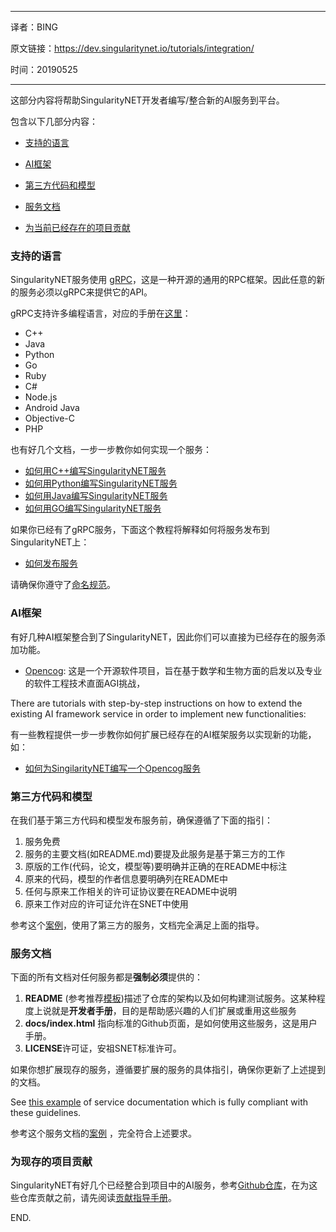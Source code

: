 ----

译者：BING

原文链接：https://dev.singularitynet.io/tutorials/integration/

时间：20190525

----

这部分内容将帮助SingularityNET开发者编写/整合新的AI服务到平台。

包含以下几部分内容：

- [支持的语言](https://dev.singularitynet.io/tutorials/integration/#languages)
- [AI框架](https://dev.singularitynet.io/tutorials/integration/#frameworks)

- [第三方代码和模型](https://dev.singularitynet.io/tutorials/integration/#thirdparty)

- [服务文档](https://dev.singularitynet.io/tutorials/integration/#docs)

- [为当前已经存在的项目贡献 ](https://dev.singularitynet.io/tutorials/integration/#contributing)

### 支持的语言

SingularityNET服务使用 [gRPC](https://grpc.io/)，这是一种开源的通用的RPC框架。因此任意的新的服务必须以gRPC来提供它的API。

gRPC支持许多编程语言，对应的手册在[这里](https://grpc.io/docs/)：

- C++
- Java
- Python
- Go
- Ruby
- C#
- Node.js
- Android Java
- Objective-C
- PHP

也有好几个文档，一步一步教你如何实现一个服务：

- [如何用C++编写SingularityNET服务](https://dev.singularitynet.io/tutorials/cpp)
- [如何用Python编写SingularityNET服务](https://dev.singularitynet.io/tutorials/python)
- [如何用Java编写SingularityNET服务](https://dev.singularitynet.io/tutorials/java)
- [如何用GO编写SingularityNET服务](https://dev.singularitynet.io/tutorials/go)

如果你已经有了gRPC服务，下面这个教程将解释如何将服务发布到SingularityNET上：

- [如何发布服务](https://dev.singularitynet.io/tutorials/publish)

请确保你遵守了[命名规范](https://github.com/nrqzdhlsc/SingularityNET-tutorials/blob/master/5-命名标准.md)。

### AI框架

有好几种AI框架整合到了SingularityNET，因此你们可以直接为已经存在的服务添加功能。

- [Opencog](https://opencog.org/): 这是一个开源软件项目，旨在基于数学和生物方面的启发以及专业的软件工程技术直面AGI挑战，

There are tutorials with step-by-step instructions on how to extend the existing AI framework service in order to implement new functionalities:

有一些教程提供一步一步教你如何扩展已经存在的AI框架服务以实现新的功能，如：

- [如何为SingilarityNET编写一个Opencog服务](https://dev.singularitynet.io/tutorials/opencog)

### 第三方代码和模型

在我们基于第三方代码和模型发布服务前，确保遵循了下面的指引：

1. 服务免费
2. 服务的主要文档(如README.md)要提及此服务是基于第三方的工作
3. 原版的工作(代码，论文，模型等)要明确并正确的在README中标注
4. 原来的代码，模型的作者信息要明确列在README中
5. 任何与原来工作相关的许可证协议要在README中说明
6. 原来工作对应的许可证允许在SNET中使用

参考这个[案例](https://github.com/singnet/dnn-model-services)，使用了第三方的服务，文档完全满足上面的指导。

### 服务文档

下面的所有文档对任何服务都是**强制必须**提供的：

1. **README** (参考推荐[模板](https://dev.singularitynet.io/tutorials/integration/templates))描述了仓库的架构以及如何构建测试服务。这某种程度上说就是**开发者手册**，目的是帮助感兴趣的人们扩展或重用这些服务 
2. **docs/index.html** 指向标准的Github页面，是如何使用这些服务，这是用户手册。
3. **LICENSE**许可证，安祖SNET标准许可。

如果你想扩展现存的服务，遵循要扩展的服务的具体指引，确保你更新了上述提到的文档。

See [this example](https://github.com/singnet/opencog-services) of service documentation which is fully compliant with these guidelines.

参考这个服务文档的[案例](https://github.com/singnet/opencog-services) ，完全符合上述要求。

###  为现存的项目贡献

SingularityNET有好几个已经整合到项目中的AI服务，参考[Github仓库](https://github.com/singnet)，在为这些仓库贡献之前，请先阅读[贡献指导手册](https://dev.singularitynet.io/docs/guidelines)。

END.